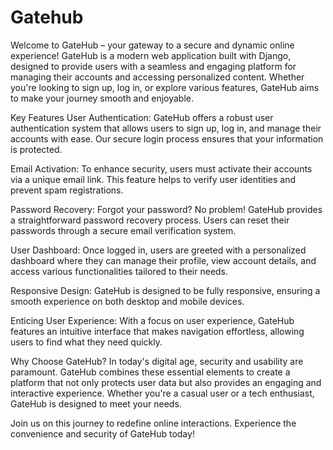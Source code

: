# Gatehub
Welcome to GateHub – your gateway to a secure and dynamic online experience! GateHub is a modern web application built with Django, designed to provide users with a seamless and engaging platform for managing their accounts and accessing personalized content. Whether you're looking to sign up, log in, or explore various features, GateHub aims to make your journey smooth and enjoyable.

Key Features
User Authentication: GateHub offers a robust user authentication system that allows users to sign up, log in, and manage their accounts with ease. Our secure login process ensures that your information is protected.

Email Activation: To enhance security, users must activate their accounts via a unique email link. This feature helps to verify user identities and prevent spam registrations.

Password Recovery: Forgot your password? No problem! GateHub provides a straightforward password recovery process. Users can reset their passwords through a secure email verification system.

User Dashboard: Once logged in, users are greeted with a personalized dashboard where they can manage their profile, view account details, and access various functionalities tailored to their needs.

Responsive Design: GateHub is designed to be fully responsive, ensuring a smooth experience on both desktop and mobile devices.

Enticing User Experience: With a focus on user experience, GateHub features an intuitive interface that makes navigation effortless, allowing users to find what they need quickly.

Why Choose GateHub?
In today's digital age, security and usability are paramount. GateHub combines these essential elements to create a platform that not only protects user data but also provides an engaging and interactive experience. Whether you're a casual user or a tech enthusiast, GateHub is designed to meet your needs.

Join us on this journey to redefine online interactions. Experience the convenience and security of GateHub today!
